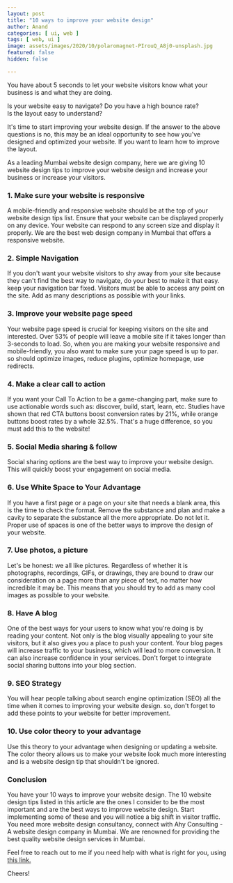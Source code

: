 ```yaml
---
layout: post
title: "10 ways to improve your website design"
author: Anand
categories: [ ui, web ]
tags: [ web, ui ]
image: assets/images/2020/10/polaromagnet-PIrouQ_A8j0-unsplash.jpg
featured: false
hidden: false

---
```




You have about 5 seconds to let your website visitors know what your business is and what they are doing.  

Is your website easy to navigate?
Do you have a high bounce rate?  
Is the layout easy to understand?  
 
It's time to start improving your website design.  If the answer to the above questions is no, this may be an ideal opportunity to see how you've designed and optimized your website.  If you want to learn how to improve the layout.

As a leading Mumbai website design company, here we are giving 10 website design tips to improve your website design and increase your business or increase your visitors.

### 1. Make sure your website is responsive

A mobile-friendly and responsive website should be at the top of your website design tips list.  Ensure that your website can be displayed properly on any device.  Your website can respond to any screen size and display it properly.  We are the best web design company in Mumbai that offers a responsive website.


### 2. Simple Navigation

If you don't want your website visitors to shy away from your site because they can't find the best way to navigate, do your best to make it that easy.  keep your navigation bar fixed.  Visitors must be able to access any point on the site.  Add as many descriptions as possible with your links.


### 3. Improve your website page speed

Your website page speed is crucial for keeping visitors on the site and interested. Over 53% of people will leave a mobile site if it takes longer than 3-seconds to load. So, when you are making your website responsive and mobile-friendly, you also want to make sure your page speed is up to par. so should optimize images, reduce plugins, optimize homepage, use redirects.


### 4. Make a clear call to action

If you want your Call To Action to be a game-changing part, make sure to use actionable words such as: discover, build, start, learn, etc. Studies have shown that red CTA buttons boost conversion rates by 21%, while orange buttons boost rates by a whole 32.5%. That's a huge difference, so you must add this to the website!




### 5. Social Media sharing & follow

Social sharing options are the best way to improve your website design. This will quickly boost your engagement on social media. 


### 6. Use White Space to Your Advantage

If you have a first page or a page on your site that needs a blank area, this is the time to check the format. Remove the substance and plan and make a cavity to separate the substance all the more appropriate. Do not let it.  Proper use of spaces is one of the better ways to improve the design of your website.


### 7. Use photos, a picture

Let's be honest: we all like pictures. Regardless of whether it is photographs, recordings, GIFs, or drawings, they are bound to draw our consideration on a page more than any piece of text, no matter how incredible it may be. This means that you should try to add as many cool images as possible to your website.


### 8. Have A blog

One of the best ways for your users to know what you're doing is by reading your content.  Not only is the blog visually appealing to your site visitors, but it also gives you a place to push your content.  Your blog pages will increase traffic to your business, which will lead to more conversion.  It can also increase confidence in your services.  Don't forget to integrate social sharing buttons into your blog section. 


### 9. SEO Strategy

You will hear people talking about search engine optimization (SEO) all the time when it comes to improving your website design.  so, don't forget to add these points to your website for better improvement. 


### 10. Use color theory to your advantage

Use this theory to your advantage when designing or updating a website.  The color theory allows us to make your website look much more interesting and is a website design tip that shouldn't be ignored. 


### Conclusion

You have your 10 ways to improve your website design. The 10 website design tips listed in this article are the ones I consider to be the most important and are the best ways to improve website design. Start implementing some of these and you will notice a big shift in visitor traffic.  You need more website design consultancy, connect with Ahy Consulting - A website design company in Mumbai.  We are renowned for providing the best quality website design services in Mumbai. 





Feel free to reach out to me if you need help with what is right for you, using <a href="https://www.calendly.com/ahyconsulting/book" target="\_blank">this link.</a>

Cheers!





